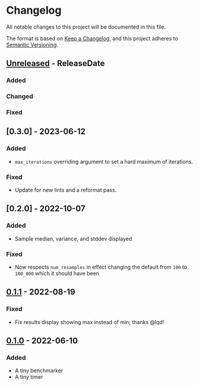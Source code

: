 <!-- markdownlint-disable blanks-around-headings blanks-around-lists no-duplicate-heading -->

# Changelog

All notable changes to this project will be documented in this file.

The format is based on [Keep a Changelog](https://keepachangelog.com/en/1.0.0/),
and this project adheres to [Semantic Versioning](https://semver.org/spec/v2.0.0.html).

<!-- next-header -->
## [Unreleased] - ReleaseDate
### Added
### Changed
### Fixed

## [0.3.0] - 2023-06-12

### Added

- `max_iterations` overriding argument to set a hard maximum of iterations.

### Fixed

- Update for new lints and a reformat pass.  

## [0.2.0] - 2022-10-07

### Added

- Sample median, variance, and stddev displayed

### Fixed

- Now respects `num_resamples` in effect changing the default from `100` to `100_000` which it should have been

## [0.1.1] - 2022-08-19

### Fixed

- Fix results display showing max instead of min; thanks @lqd!

## [0.1.0] - 2022-06-10

### Added

- A tiny benchmarker
- A tiny timer

<!-- next-url -->

[Unreleased]: https://github.com/EmbarkStudios/tiny-bench/compare/0.1.1...HEAD

[0.1.1]: https://github.com/EmbarkStudios/tiny-bench/compare/0.1.0...0.1.1

[0.1.0]: https://github.com/EmbarkStudios/tiny-bench/releases/tag/0.1.0
